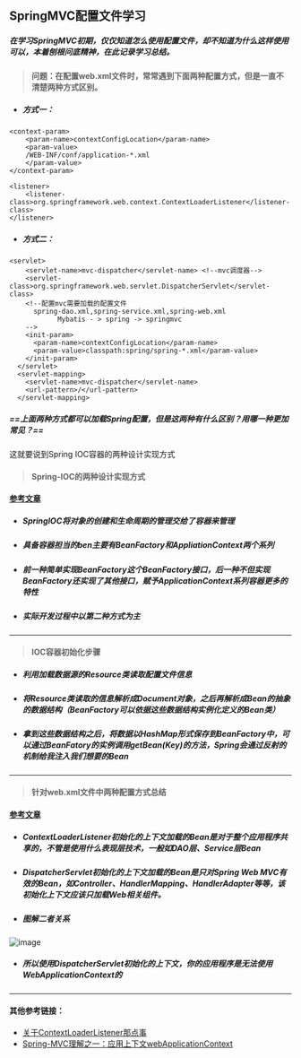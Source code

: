 ## SpringMVC配置文件学习
##### 在学习SpringMVC初期，仅仅知道怎么使用配置文件，却不知道为什么这样使用可以，本着刨根问底精神，在此记录学习总结。
> #### 问题：在配置web.xml文件时，常常遇到下面两种配置方式，但是一直不清楚两种方式区别。

* ##### 方式一：
```
<context-param>  
    <param-name>contextConfigLocation</param-name>  
    <param-value>  
    /WEB-INF/conf/application-*.xml  
    </param-value>  
</context-param>

<listener>  
    <listener-class>org.springframework.web.context.ContextLoaderListener</listener-class>  
</listener>
```
* ##### 方式二：
```
<servlet>
    <servlet-name>mvc-dispatcher</servlet-name> <!--mvc调度器-->
    <servlet-class>org.springframework.web.servlet.DispatcherServlet</servlet-class>
    <!--配置mvc需要加载的配置文件
      spring-dao.xml,spring-service.xml,spring-web.xml
            Mybatis - > spring -> springmvc
    -->
    <init-param>
      <param-name>contextConfigLocation</param-name>
      <param-value>classpath:spring/spring-*.xml</param-value>
    </init-param>
  </servlet>
  <servlet-mapping>
    <servlet-name>mvc-dispatcher</servlet-name>
    <url-pattern>/</url-pattern>
  </servlet-mapping>
```
##### ==上面两种方式都可以加载Spring配置，但是这两种有什么区别？用哪一种更加常见？==

这就要说到Spring IOC容器的两种设计实现方式

> #### Spring-IOC的两种设计实现方式
#### [参考文章](http://blog.csdn.net/mengdonghui123456/article/details/77511324)
* ##### SpringIOC将对象的创建和生命周期的管理交给了容器来管理
* ##### 具备容器担当的ben主要有BeanFactory和AppliationContext两个系列
* ##### 前一种简单实现BeanFactory这个BeanFactory接口，后一种不但实现BeanFactory还实现了其他接口，赋予ApplicationContext系列容器更多的特性
* ##### 实际开发过程中以第二种方式为主
---
> #### IOC容器初始化步骤
* ##### 利用加载数据源的Resource类读取配置文件信息
* ##### 将Resource类读取的信息解析成Document对象，之后再解析成Bean的抽象的数据结构（BeanFactory可以依据这些数据结构实例化定义的Bean类）
* ##### 拿到这些数据结构之后，将数据以HashMap形式保存到BeanFactory中，可以通过BeanFatory的实例调用getBean(Key)的方法，Spring会通过反射的机制给我注入我们想要的Bean
---
> #### 针对web.xml文件中两种配置方式总结
#### [参考文章](https://my.oschina.net/heroShane/blog/195983)
* ##### ContextLoaderListener初始化的上下文加载的Bean是对于整个应用程序共享的，不管是使用什么表现层技术，一般如DAO层、Service层Bean
* ##### DispatcherServlet初始化的上下文加载的Bean是只对Spring Web MVC有效的Bean，如Controller、HandlerMapping、HandlerAdapter等等，该初始化上下文应该只加载Web相关组件。
* ##### 图解二者关系
![image](http://github-1252100560.cossh.myqcloud.com/IOC.PNG)
* ##### 所以使用DispatcherServlet初始化的上下文，你的应用程序是无法使用WebApplicationContext的
---
#### 其他参考链接：
* [关于ContextLoaderListener那点事](http://blog.csdn.net/gzu_imis/article/details/18989679)
* [Spring-MVC理解之一：应用上下文webApplicationContext](http://www.cnblogs.com/brolanda/p/4265597.html)